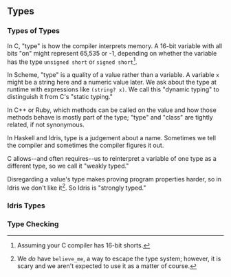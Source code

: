 ## Types

<!-- Idea -
  1. Clear up lingering ideas of "type";
  2. Introduce type as a judgement system (?) and explain type-checking,
  canonical values, and non-canonical expressions.
-->

### Types of Types

In C, "type" is how the compiler interprets memory.  A 16-bit variable with
all bits "on" might represent 65,535 or -1, depending on whether the variable
has the type `unsigned short` or `signed short`[^c-short].

In Scheme, "type" is a quality of a value rather than a variable.  A variable
`x` might be a string here and a numeric value later.  We ask about the type
at runtime with expressions like `(string? x)`.  We call this "dynamic typing"
to distinguish it from C's "static typing."

In C++ or Ruby, which methods can be called on the value and how those methods
behave is mostly part of the type; "type" and "class" are tightly related, if
not synonymous.

In Haskell and Idris, type is a judgement about a name.  Sometimes we tell the
compiler and sometimes the compiler figures it out.

C allows--and often requires--us to reinterpret a variable of one type as a
different type, so we call it "weakly typed."

Disregarding a value's type makes proving program properties harder,
so in Idris we don't like it[^believe-me].
So Idris is "strongly typed."

<!-- Idris has a back door... mention here? -->

### Idris Types

<!-- mathematical types! -->
<!-- what does Luo say about types? -->


### Type Checking

[^c-short]: Assuming your C compiler has 16-bit shorts.
[^believe-me]: We *do* have `believe_me`, a way to escape the type system; however, it is scary and we aren't expected to use it as a matter of course.
